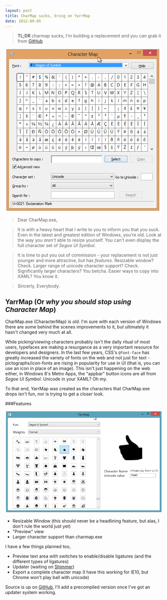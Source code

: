 ```yaml
---
layout: post
title: CharMap sucks, bring on YarrMap
date: 2012-09-05
---
```


> **TL;DR** charmap sucks, I'm building a replacement and you can grab it from [GitHub](https://github.com/VikingCode/YarrMap)

![](images/postimages/charmap.png)

> Dear CharMap.exe, 

> It is with a heavy heart that I write to you to inform you that you suck. Even in the latest and greatest edition of Windows, you're old. Look at the way you *aren't* able to resize yourself. You can't even display the full character set of *Segoe UI Symbol*.

> It is time to put you out of commission - your replacement is not just younger and more attractive, but has *features*. Resizable window? Check. Larger range of unicode character support? Check. Significantly larger characters? You betcha. Easier ways to copy into XAML? You know it.

> Sincerly, Everybody.

## YarrMap (Or *why you should stop using Character Map*)

CharMap.exe (CharacterMap) is *old*. I'm sure with each version of Windows there are some behind the scenes improvements to it, but ultimately it hasn't changed very much at all. 

While picking/viewing characters probably isn't the daily ritual of most users, typefaces are making a resurgance as a very important resource for developers and designers. In the last few years, CSS's `@font-face` has greatly increased the variety of fonts on the web and not just for text - pictographs/icon-fonts are rising in popularity for use in UI (that is, you can use an icon in place of an image). This isn't just happening on the web either, in Windows 8's Metro Apps, the "appbar" button icons are all from *Segoe UI Symbol*. Unicode in your XAML? Oh my.

To that end, YarrMap was created as the characters that CharMap.exe drops isn't fun, nor is trying to get a closer look.

###Features

![](images/postimages/YarrMap.png)

* Resizable Window (this should never be a headlining feature, but alas, I don't rule the world just yet)
* "Preview" view
* Larger character support than charmap.exe

I have a few things planned too,

* Preview text area with switches to enable/disable ligatures (and the different types of ligatures)
* Updater (waiting on [Shimmer](https://github.com/github/Shimmer))
* Export a complete character map (I have this working for IE10, but Chrome won't play ball with unicode)

Source is up on [GitHub](https://github.com/VikingCode/YarrMap), I'll add a precompiled version once I've got an updater system working.